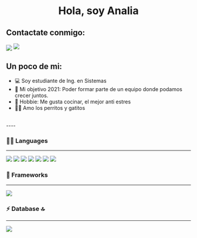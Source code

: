 <!DOCTYPE html>
<html>

<head>
    
   
 </head>
<body>
 <h1 align="center"> Hola, soy Analia </h1>



    
<p align="center">

## Contactate conmigo: 
    
<a href="https://www.linkedin.com/in/analiacisneros/"><img align="center" src="https://img.shields.io/badge/LinkedIn-0077B5?style=for-the-badge&logo=linkedin&logoColor=white"></a> 
<a href="mailto:analiacisneros@gmail.com" ><img aling="center" src="https://img.shields.io/badge/Gmail-D14836?style=for-the-badge&logo=gmail&logoColor=white"></a>
</p>


## Un poco de mi:

- 💻 Soy estudiante de Ing. en Sistemas 
- 🌸 Mi objetivo 2021: Poder formar parte de un equipo donde podamos crecer juntos.
- 🍰 Hobbie: Me gusta cocinar, el mejor anti estres
- 🐶😸 Amo los perritos y gatitos 
<br>
----
<br>
      
 <h3>👩‍💻 Languages</h3>
<hr />
        
 <img src="https://img.shields.io/badge/Java-ED8B00?style=for-the-badge&logo=java&logoColor=white" /> <img src="https://img.shields.io/badge/Python-FFD43B?style=for-the-badge&logo=python&logoColor=darkgreen" /> <img src="https://img.shields.io/badge/JavaScript-323330?style=for-the-badge&logo=javascript&logoColor=F7DF1E" /> <img src="https://img.shields.io/badge/HTML5-E34F26?style=for-the-badge&logo=html5&logoColor=white" /> <img src="https://img.shields.io/badge/CSS3-1572B6?style=for-the-badge&logo=css3&logoColor=white" /> <img src="https://img.shields.io/badge/PHP-7B66D7?style=for-the-badge&logo=php&logoColor=white"/> <img src="https://img.shields.io/badge/C++-4263A7?style=for-the-badge&logo=c++&logoColor=white"/>
    
 <h3>🚀 Frameworks </h3>
<hr />
    
   
<img src="https://img.shields.io/badge/Bootstrap-563D7C?style=for-the-badge&logo=bootstrap&logoColor=white"/>   
    
    
    
<h3> ⚡ Database 🔝 </h3>
<hr />
    
    
 <img src="https://img.shields.io/badge/MySQL-00000F?style=for-the-badge&logo=mysql&logoColor=white" />   
    
   
    
   
  

      
 
  </html>
